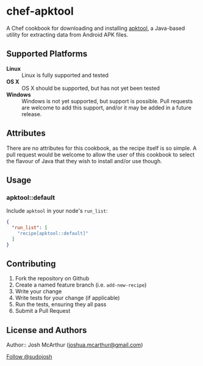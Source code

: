 # chef-apktool

A Chef cookbook for downloading and installing [apktool](https://code.google.com/p/android-apktool/), a Java-based utility for extracting data from Android APK files.


## Supported Platforms

<dl>
  <dt><strong>Linux</strong>
  <dd>Linux is fully supported and tested</dd>
  
  <dt><strong>OS X</strong></dt>
  <dd>OS X should be supported, but has not yet been tested</dd>
  
  <dt><strong>Windows</strong></dt>
  <dd>Windows is not yet supported, but support is possible. Pull requests are welcome to add this support, and/or it may be added in a future release.</dd>
</dl>


## Attributes

There are no attributes for this cookbook, as the recipe itself is so simple.
A pull request would be welcome to allow the user of this cookbook to select
the flavour of Java that they wish to install and/or use though.


## Usage

### apktool::default

Include `apktool` in your node's `run_list`:

```json
{
  "run_list": [
    "recipe[apktool::default]"
  ]
}
```

## Contributing

1. Fork the repository on Github
2. Create a named feature branch (i.e. `add-new-recipe`)
3. Write your change
4. Write tests for your change (if applicable)
5. Run the tests, ensuring they all pass
6. Submit a Pull Request

## License and Authors

Author:: Josh McArthur (joshua.mcarthur@gmail.com)

<a href="https://twitter.com/sudojosh" class="twitter-follow-button" data-show-count="false" data-dnt="true">Follow @sudojosh</a>
<script>!function(d,s,id){var js,fjs=d.getElementsByTagName(s)[0],p=/^http:/.test(d.location)?'http':'https';if(!d.getElementById(id)){js=d.createElement(s);js.id=id;js.src=p+'://platform.twitter.com/widgets.js';fjs.parentNode.insertBefore(js,fjs);}}(document, 'script', 'twitter-wjs');</script>
